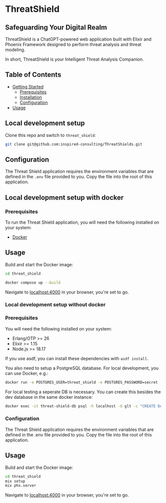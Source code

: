 # ThreatShield

## Safeguarding Your Digital Realm

ThreatShield is a ChatGPT-powered web application built with Elixir and Phoenix Framework designed to perform threat analysis and threat modeling.

In short, ThreatShield is your Intelligent Threat Analysis Companion.

## Table of Contents

- [Getting Started](#getting-started)
  - [Prerequisites](#prerequisites)
  - [Installation](#installation)
  - [Configuration](#configuration)
- [Usage](#usage)

## Local development setup

Clone this repo and switch to `threat_shield`:

```bash
git clone git@github.com:inspired-consulting/ThreatShields.git
```

## Configuration

The Threat Shield application requires the environment variables that are defined in the `.env` file provided to you. Copy the file into the root of this application.

## Local development setup with docker

### Prerequisites

To run the Threat Shield application, you will need the following installed on your system:

- [Docker](https://www.docker.com/get-started)

## Usage

Build and start the Docker image:

```bash
cd threat_shield

docker compose up --build
```

Navigate to [localhost:4000](http://localhost:4000) in your browser, you're set to go.

### Local development setup without docker

### Prerequisites

You will need the following installed on your system:

- Erlang/OTP >= 26
- Elixir >= 1.15
- Node.js >= 18.17

If you use asdf, you can install these dependencies with `asdf install`.

You also need to setup a PostgreSQL database. For local development, you can use Docker, e.g.:

```bash
docker run -e POSTGRES_USER=threat_shield -e POSTGRES_PASSWORD=secret -e POSTGRES_DB=threat_shield -p 5432:5432 --name threat-shield-db -d postgres:14
```

For local testing a seperate DB is necessary. You can create this besides the dev database in the same docker instance:

```bash
docker exec -it threat-shield-db psql -h localhost -U glt -c "CREATE DATABASE threat_shield_test;"
```

### Configuration

The Threat Shield application requires the environment variables that are defined in the .env file provided to you. Copy the file into the root of this application.

## Usage

Build and start the Docker image:

```bash
cd threat_shield
mix setup
mix phx.server
```

Navigate to [localhost:4000](http://localhost:4000) in your browser, you're set to go.
